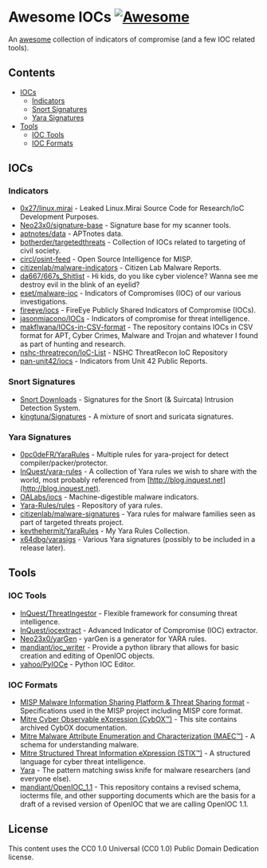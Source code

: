 # Awesome IOCs [![Awesome](https://awesome.re/badge.svg)](https://awesome.re)

An [awesome](https://github.com/sindresorhus/awesome) collection of indicators of compromise (and a few IOC related tools).

## Contents

- [IOCs](https://github.com/sroberts/awesome-iocs#iocs)
  - [Indicators](https://github.com/sroberts/awesome-iocs#indicators)
  - [Snort Signatures](https://github.com/sroberts/awesome-iocs#snort-signatures)
  - [Yara Signatures](https://github.com/sroberts/awesome-iocs#yara-signatures)
- [Tools](https://github.com/sroberts/awesome-iocs#tools)
  - [IOC Tools](https://github.com/sroberts/awesome-iocs#ioc-tools)
  - [IOC Formats](https://github.com/sroberts/awesome-iocs#ioc-formats)

## IOCs

### Indicators

- [0x27/linux.mirai](https://github.com/0x27/linux.mirai) - Leaked Linux.Mirai Source Code for Research/IoC Development Purposes.
- [Neo23x0/signature-base](https://github.com/Neo23x0/signature-base) - Signature base for my scanner tools.
- [aptnotes/data](https://github.com/aptnotes/data) - APTnotes data.
- [botherder/targetedthreats](https://github.com/botherder/targetedthreats) - Collection of IOCs related to targeting of civil society.
- [circl/osint-feed](https://www.circl.lu/doc/misp/feed-osint/) - Open Source Intelligence for MISP.
- [citizenlab/malware-indicators](https://github.com/citizenlab/malware-indicators) - Citizen Lab Malware Reports.
- [da667/667s_Shitlist](https://github.com/da667/667s_Shitlist) - Hi kids, do you like cyber violence? Wanna see me destroy evil in the blink of an eyelid?
- [eset/malware-ioc](https://github.com/eset/malware-ioc) - Indicators of Compromises (IOC) of our various investigations.
- [fireeye/iocs](https://github.com/fireeye/iocs) - FireEye Publicly Shared Indicators of Compromise (IOCs).
- [jasonmiacono/IOCs](https://github.com/jasonmiacono/IOCs) - Indicators of compromise for threat intelligence.
- [makflwana/IOCs-in-CSV-format](https://github.com/makflwana/IOCs-in-CSV-format) - The repository contains IOCs in CSV format for APT, Cyber Crimes, Malware and Trojan and whatever I found as part of hunting and research.
- [nshc-threatrecon/IoC-List](https://github.com/nshc-threatrecon/IoC-List) - NSHC ThreatRecon IoC Repository
- [pan-unit42/iocs](https://github.com/pan-unit42/iocs) - Indicators from Unit 42 Public Reports.

### Snort Signatures

- [Snort Downloads](https://www.snort.org/downloads) - Signatures for the Snort (& Suircata) Intrusion Detection System.
- [kingtuna/Signatures](https://github.com/kingtuna/Signatures) - A mixture of snort and suricata signatures.

### Yara Signatures

- [0pc0deFR/YaraRules](https://github.com/0pc0deFR/YaraRules) - Multiple rules for yara-project for detect compiler/packer/protector.
- [InQuest/yara-rules](https://github.com/InQuest/yara-rules) - A collection of Yara rules we wish to share with the world, most probably referenced from [http://blog.inquest.net](http://blog.inquest.net).
- [OALabs/iocs](https://github.com/OALabs/iocs) - Machine-digestible malware indicators.
- [Yara-Rules/rules](https://github.com/Yara-Rules/rules) - Repository of yara rules.
- [citizenlab/malware-signatures](https://github.com/citizenlab/malware-signatures) - Yara rules for malware families seen as part of targeted threats project.
- [kevthehermit/YaraRules](https://github.com/kevthehermit/YaraRules) - My Yara Rules Collection.
- [x64dbg/yarasigs](https://github.com/x64dbg/yarasigs) - Various Yara signatures (possibly to be included in a release later).

## Tools

### IOC Tools

- [InQuest/ThreatIngestor](https://github.com/InQuest/ThreatIngestor) - Flexible framework for consuming threat intelligence.
- [InQuest/iocextract](https://github.com/inquest/python-iocextract) - Advanced Indicator of Compromise (IOC) extractor.
- [Neo23x0/yarGen](https://github.com/Neo23x0/yarGen) - yarGen is a generator for YARA rules.
- [mandiant/ioc_writer](https://github.com/mandiant/ioc_writer) - Provide a python library that allows for basic creation and editing of OpenIOC objects.
- [yahoo/PyIOCe](https://github.com/yahoo/PyIOCe) - Python IOC Editor.

### IOC Formats

- [MISP Malware Information Sharing Platform & Threat Sharing format](https://github.com/MISP/misp-rfc) - Specifications used in the MISP project including MISP core format.
- [Mitre Cyber Observable eXpression (CybOX™)](https://cyboxproject.github.io/) - This site contains archived CybOX documentation.
- [Mitre Malware Attribute Enumeration and Characterization (MAEC™)](https://maecproject.github.io/) - A schema for understanding malware.
- [Mitre Structured Threat Information eXpression (STIX™)](https://stixproject.github.io/) - A structured language for cyber threat intelligence.
- [Yara](https://virustotal.github.io/yara/) - The pattern matching swiss knife for malware researchers (and everyone else).
- [mandiant/OpenIOC_1.1](https://github.com/mandiant/OpenIOC_1.1) - This repository contains a revised schema, iocterms file, and other supporting documents which are the basis for a draft of a revised version of OpenIOC that we are calling OpenIOC 1.1.

## License

This content uses the CC0 1.0 Universal (CC0 1.0)
Public Domain Dedication license.
